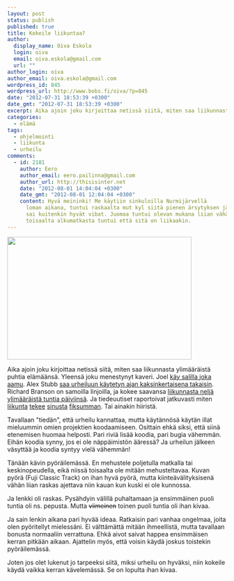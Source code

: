 ```yaml
---
layout: post
status: publish
published: true
title: Kokeile liikuntaa?
author:
  display_name: Oiva Eskola
  login: oiva
  email: oiva.eskola@gmail.com
  url: ""
author_login: oiva
author_email: oiva.eskola@gmail.com
wordpress_id: 845
wordpress_url: http://www.bobs.fi/oiva/?p=845
date: "2012-07-31 18:53:39 +0300"
date_gmt: "2012-07-31 18:53:39 +0300"
excerpt: Aika ajoin joku kirjoittaa netissä siitä, miten saa liikunnasta ylimääräistä puhtia elämäänsä. Yleensä joku menestynyt kaveri.
categories:
  - elämä
tags:
  - ohjelmointi
  - liikunta
  - urheilu
comments:
  - id: 2181
    author: Eero
    author_email: eero.pailinna@gmail.com
    author_url: http://thisisinter.net
    date: "2012-08-01 14:04:04 +0300"
    date_gmt: "2012-08-01 12:04:04 +0300"
    content: Hyvä meininki! Me käytiin sinkuloilla Nurmijärvellä
      loman aikana, tuntui raskaalta mut kyl siitä pienen ärsytyksen jälkeen
      sai kuitenkin hyvät vibat. Juomaa tuntui olevan mukana liian vähän,
      toisaalta alkumatkasta tuntui että sitä on liikaakin.
---
```


<p><a href="https://fbcdn-sphotos-g-a.akamaihd.net/hphotos-ak-ash2/v/t1.0-9/562374_10150893531394518_421627031_n.jpg?oh=330d9c43ec26db41ccdb1fdf45e1b340&oe=55908EDD&__gda__=1435156623_681ec69f04a310a2ec41eae0014664c5"><img class="alignnone" src="https://fbcdn-sphotos-g-a.akamaihd.net/hphotos-ak-ash2/v/t1.0-9/562374_10150893531394518_421627031_n.jpg?oh=330d9c43ec26db41ccdb1fdf45e1b340&oe=55908EDD&__gda__=1435156623_681ec69f04a310a2ec41eae0014664c5" alt="" width="423" height="282" /></a></p>
<p>Aika ajoin joku kirjoittaa netissä siitä, miten saa liikunnasta ylimääräistä puhtia elämäänsä. Yleensä joku menestynyt kaveri. Joel <a title="The exercise habit (eng)" href="http://joel.is/post/24064139389/the-exercise-habit">käy salilla joka aamu</a>. Alex Stubb <a title="Alex Stubb: Pirkan pyöräily ja Frankfurtin Ironman" href="http://www.alexstubb.com/fi/blog/1937/">saa urheiluun käytetyn ajan kaksinkertaisena takaisin</a>. Richard Branson on samoilla linjoilla, ja kokee saavansa <a title="How to Supercharge your Productivity the Richard Branson Way (eng)" href="http://www.lifehack.org/articles/productivity/how-to-supercharge-your-productivity-the-richard-branson-way.html">liikunnasta neljä ylimääräistä tuntia päiviinsä</a>. Ja tiedeuutiset raportoivat jatkuvasti miten <a title="NYTimes: How Exercise Could Lead to a Better Brain (eng)" href="http://www.nytimes.com/2012/04/22/magazine/how-exercise-could-lead-to-a-better-brain.html">liikunta</a> <a title="NYTime: How Exercise Fuels the Brain (eng)" href="http://well.blogs.nytimes.com/2012/02/22/how-exercise-fuels-the-brain/">tekee</a> <a title="NYTimes: How Exercise Can Strengthen the Brain (eng)" href="http://well.blogs.nytimes.com/2011/09/28/how-exercise-can-strengthen-the-brain/">sinusta</a> <a title="NYTimes: How Working the Muscles May Boost Brainpower (eng)" href="http://well.blogs.nytimes.com/2012/05/09/how-working-the-muscles-may-boost-brainpower/">fiksumman</a>. Tai ainakin hiiristä.</p>
<p>Tavallaan "tiedän", että urheilu kannattaa, mutta käytännösä käytän illat mieluummin omien projektien koodaamiseen. Osittain ehkä siksi, että siinä etenemisen huomaa helposti. Pari riviä lisää koodia, pari bugia vähemmän. Eihän koodia synny, jos ei ole näppäimistön ääressä? Ja urheilun jälkeen väsyttää ja koodia syntyy vielä vähemmän!</p>
<p>Tänään kävin pyöräilemässä. En mehustele poljetulla matkalla tai keskinopeudella, eikä niissä toisaalta ole mitään mehusteltavaa. Kuvan pyörä (Fuji Classic Track) on ihan hyvä pyörä, mutta kiinteävälityksisenä vähän liian raskas ajettava niin kauan kun kuski ei ole kunnossa.</p>
<p>Ja lenkki oli raskas. Pysähdyin välillä puhaltamaan ja ensimmäinen puoli tuntia oli ns. pepusta. Mutta <del>viimeinen</del> toinen puoli tuntia oli ihan kivaa.</p>
<p>Ja sain lenkin aikana pari hyvää ideaa. Ratkaisin pari vanhaa ongelmaa, joita olen pyöritellyt mielessäni. Ei välttämättä mitään ihmeellistä, mutta tavallaan bonusta normaaliin verrattuna. Ehkä aivot saivat happea ensimmäisen kerran pitkään aikaan. Ajattelin myös, että voisin käydä joskus toistekin pyöräilemässä.</p>
<p>Joten jos olet lukenut jo tarpeeksi siitä, miksi urheilu on hyväksi, niin kokeile käydä vaikka kerran kävelemässä. Se on lopulta ihan kivaa.</p>
